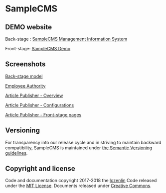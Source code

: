 SampleCMS
==============

## DEMO website

Back-stage : [SampleCMS Management Information System](https://samplecmsonazure.azurewebsites.net/Management/Login.aspx)

Front-stage: [SampleCMS Demo](http://samplecmsonazure.azurewebsites.net)

## Screenshots

[Back-stage model](http://lozenlin.blogspot.tw/2017/11/108-hours.html)

[Employee Authority](https://lozenlin.blogspot.tw/2017/11/177-hours.html)

[Article Publisher - Overview](http://lozenlin.blogspot.tw/2018/01/352-hours-1.html)

[Article Publisher - Configurations](http://lozenlin.blogspot.tw/2018/01/352-hours-2.html)

[Article Publisher - Front-stage pages](https://lozenlin.blogspot.tw/2018/01/352-hours-3.html)

## Versioning

For transparency into our release cycle and in striving to maintain backward compatibility, SampleCMS is maintained under [the Semantic Versioning guidelines](http://semver.org/). 

## Copyright and license

Code and documentation copyright 2017-2018 the [lozenlin](https://github.com/lozenlin) Code released under the [MIT License](https://github.com/lozenlin/SampleCMS/blob/master/LICENSE). Documents released under [Creative Commons](https://creativecommons.org/licenses/by/4.0/).
